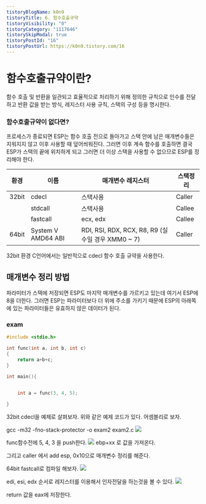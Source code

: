 ```yaml
---
tistoryBlogName: k0n9
tistoryTitle: 6. 함수호출규약
tistoryVisibility: "0"
tistoryCategory: "1117646"
tistorySkipModal: true
tistoryPostId: "16"
tistoryPostUrl: https://k0n9.tistory.com/16
---
```

# 함수호출규약이란?

함수 호출 및 반환을 일관되고 효율적으로 처리하기 위해 정의한 규칙으로 인수를 전달하고 반환 값을 받는 방식, 레지스터 사용 규칙, 스택의 구성 등을 명시한다.

### 함수호출규약이 없다면?

프로세스가 종료되면 ESP는 함수 호출 전으로 돌아가고 스택 안에 남은 매개변수들은 지워지지 않고 이후 사용할 때 덮어씌워진다. 그러면 이후 계속 함수를 호출하면 결국 ESP가 스택의 끝에 위치하게 되고 그러면 더 이상 스택을 사용할 수 없으므로 ESP를 정리해야 한다.

|환경|이름|매개변수 레지스터|스택정리|
|---|---|---|---|
|32bit|cdecl|스택사용|Caller|
||stdcall|스택사용|Callee|
||fastcall|ecx, edx|Callee|
|64bit|System V AMD64 ABI|RDI, RSI, RDX, RCX, R8, R9 (실수일 경우 XMM0 ~ 7)|Caller|


32bit 환경 C언어에서는 일반적으로 cdecl 함수 호출 규약을 사용한다. 

## 매개변수 정리 방법

파라미터가 스택에 저장되면 ESP도 마지막 매개변수를 가르키고 있는데 여기서 ESP에 8을 더한다. 그러면 ESP는 파라미터보다 더 위에 주소를 가키기 때문에 ESP의 아래쪽에 있는 파라미터들은 유효하지 않은 데이터가 된다.


### exam
```C
#include <stdio.h>  

int func(int a, int b, int c)
{
    return a+b+c;
}
 
int main(){


    int a = func(3, 4, 5);

}
```
32bit cdecl을 예제로 살펴보자.
위와 같은 예제 코드가 있다. 어셈블리로 보자.

gcc -m32 -fno-stack-protector -o exam2 exam2.c
![](https://i.imgur.com/MU0bONp.png)


func함수전에 5, 4, 3 을 push한다. 
![](https://i.imgur.com/WY09uTQ.png)
ebp+xx 로 값을 가져온다.


그리고 caller 에서 add esp, 0x10으로 매개변수 정리를 해준다.

64bit fastcall로 컴파일 해보자.
![](https://i.imgur.com/gQJ0IsN.png)

edi, esi, edx 순서로 레지스터를 이용해서 인자전달을 하는것을 볼 수 있다.
![](https://i.imgur.com/fyicfuf.png)

return 값을 eax에 저장한다.